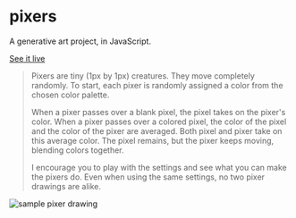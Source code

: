 # pixers

A generative art project, in JavaScript.

[See it live](https://pixers.reidmitchell.net/)

> Pixers are tiny (1px by 1px) creatures. They move completely randomly. To start, each pixer is randomly assigned a color from the chosen color palette.
>
> When a pixer passes over a blank pixel, the pixel takes on the pixer's color. When a pixer passes over a colored pixel, the color of the pixel and the color of the pixer are averaged. Both pixel and pixer take on this average color. The pixel remains, but the pixer keeps moving, blending colors together.
>
> I encourage you to play with the settings and see what you can make the pixers do. Even when using the same settings, no two pixer drawings are alike.

![sample pixer drawing](https://raw.githubusercontent.com/reid47/pixers/master/sample.png)
